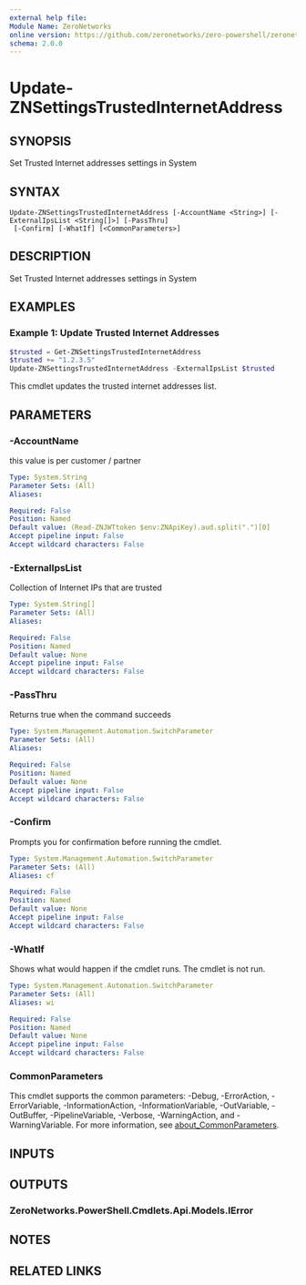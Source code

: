 ```yaml
---
external help file:
Module Name: ZeroNetworks
online version: https://github.com/zeronetworks/zero-powershell/zeronetworks/update-znsettingstrustedinternetaddress
schema: 2.0.0
---
```


# Update-ZNSettingsTrustedInternetAddress

## SYNOPSIS
Set Trusted Internet addresses settings in System

## SYNTAX

```
Update-ZNSettingsTrustedInternetAddress [-AccountName <String>] [-ExternalIpsList <String[]>] [-PassThru]
 [-Confirm] [-WhatIf] [<CommonParameters>]
```

## DESCRIPTION
Set Trusted Internet addresses settings in System

## EXAMPLES

### Example 1: Update Trusted Internet Addresses
```powershell
$trusted = Get-ZNSettingsTrustedInternetAddress
$trusted += "1.2.3.5"                                                          
Update-ZNSettingsTrustedInternetAddress -ExternalIpsList $trusted
```

This cmdlet updates the trusted internet addresses list.

## PARAMETERS

### -AccountName
this value is per customer / partner

```yaml
Type: System.String
Parameter Sets: (All)
Aliases:

Required: False
Position: Named
Default value: (Read-ZNJWTtoken $env:ZNApiKey).aud.split(".")[0]
Accept pipeline input: False
Accept wildcard characters: False
```

### -ExternalIpsList
Collection of Internet IPs that are trusted

```yaml
Type: System.String[]
Parameter Sets: (All)
Aliases:

Required: False
Position: Named
Default value: None
Accept pipeline input: False
Accept wildcard characters: False
```

### -PassThru
Returns true when the command succeeds

```yaml
Type: System.Management.Automation.SwitchParameter
Parameter Sets: (All)
Aliases:

Required: False
Position: Named
Default value: None
Accept pipeline input: False
Accept wildcard characters: False
```

### -Confirm
Prompts you for confirmation before running the cmdlet.

```yaml
Type: System.Management.Automation.SwitchParameter
Parameter Sets: (All)
Aliases: cf

Required: False
Position: Named
Default value: None
Accept pipeline input: False
Accept wildcard characters: False
```

### -WhatIf
Shows what would happen if the cmdlet runs.
The cmdlet is not run.

```yaml
Type: System.Management.Automation.SwitchParameter
Parameter Sets: (All)
Aliases: wi

Required: False
Position: Named
Default value: None
Accept pipeline input: False
Accept wildcard characters: False
```

### CommonParameters
This cmdlet supports the common parameters: -Debug, -ErrorAction, -ErrorVariable, -InformationAction, -InformationVariable, -OutVariable, -OutBuffer, -PipelineVariable, -Verbose, -WarningAction, and -WarningVariable. For more information, see [about_CommonParameters](http://go.microsoft.com/fwlink/?LinkID=113216).

## INPUTS

## OUTPUTS

### ZeroNetworks.PowerShell.Cmdlets.Api.Models.IError

## NOTES

## RELATED LINKS


